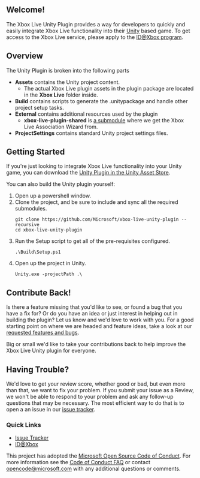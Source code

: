 ## Welcome!

The Xbox Live Unity Plugin provides a way for developers to quickly and easily integrate Xbox Live functionality into their [Unity](https://unity3d.com/) based game. 
To get access to the Xbox Live service, please apply to the [ID@Xbox program](http://www.xbox.com/en-us/Developers/id).

## Overview
The Unity Plugin is broken into the following parts

* __Assets__ contains the Unity project content.
  * The actual Xbox Live plugin assets in the plugin package are located in the __Xbox Live__ folder inside.
* __Build__ contains scripts to generate the .unitypackage and handle other project setup tasks.
* __External__ contains additional resources used by the plugin
  * __xbox-live-plugin-shared__ is [a submodule](https://github.com/Microsoft/xbox-live-plugin-shared) where we get the Xbox Live Association Wizard from.
* __ProjectSettings__ contains standard Unity project settings files.

## Getting Started
If you're just looking to integrate Xbox Live functionality into your Unity game, you can download the [Unity Plugin in the Unity Asset Store](https://https://www.assetstore.unity3d.com/#!/content/TODO).

You can also build the Unity plugin yourself:

1. Open up a powershell window.
2. Clone the project, and be sure to include and sync all the required submodules.
    ```
    git clone https://github.com/Microsoft/xbox-live-unity-plugin --recursive
    cd xbox-live-unity-plugin
    ```
3. Run the Setup script to get all of the pre-requisites configured.
    ```
    .\Build\Setup.ps1
    ```
4. Open up the project in Unity.
    ```
    Unity.exe -projectPath .\
    ```

## Contribute Back!

Is there a feature missing that you'd like to see, or found a bug that you have a fix for? Or do you have an idea or just interest in helping out in building the plugin? Let us know and we'd love to work with you. For a good starting point on where we are headed and feature ideas, take a look at our [requested features and bugs](https://github.com/Microsoft/xbox-live-unity-plugin/issues).  

Big or small we'd like to take your contributions back to help improve the Xbox Live Unity plugin for everyone. 

## Having Trouble?

We'd love to get your review score, whether good or bad, but even more than that, we want to fix your problem. If you submit your issue as a Review, we won't be able to respond to your problem and ask any follow-up questions that may be necessary. The most efficient way to do that is to open a an issue in our [issue tracker](https://github.com/Microsoft/xbox-live-unity-plugin/issues).  

### Quick Links

*   [Issue Tracker](https://github.com/Microsoft/xbox-live-unity-plugin/issues)
*   [ID@Xbox](http://www.xbox.com/en-us/Developers/id)

This project has adopted the [Microsoft Open Source Code of Conduct](https://opensource.microsoft.com/codeofconduct/). For more information see the [Code of Conduct FAQ](https://opensource.microsoft.com/codeofconduct/faq/) or contact [opencode@microsoft.com](mailto:opencode@microsoft.com) with any additional questions or comments.

